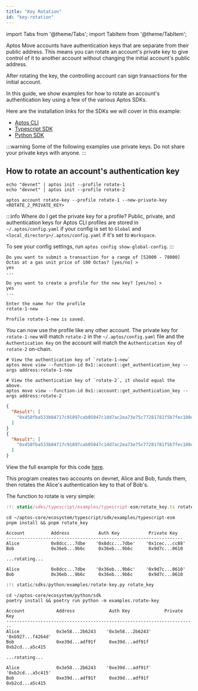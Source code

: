 ```yaml
---
title: "Key Rotation"
id: "key-rotation"
---
```


import Tabs from '@theme/Tabs';
import TabItem from '@theme/TabItem';

Aptos Move accounts have authentication keys that are separate from their public address. This means you can rotate an account's private key to give control of it to another account without changing the initial account's public address.

After rotating the key, the controlling account can sign transactions for the initial account.

In this guide, we show examples for how to rotate an account's authentication key using a few of the various Aptos SDKs.

Here are the installation links for the SDKs we will cover in this example:

* [Aptos CLI](../../tools/install-cli/)
* [Typescript SDK](../../sdks/ts-sdk/index)
* [Python SDK](../../sdks/python-sdk/index)

:::warning
Some of the following examples use private keys. Do not share your private keys with anyone.
:::

## How to rotate an account's authentication key
<Tabs groupId="examples">
  <TabItem value="CLI" label="CLI">

```shell title="Initialize two test profiles on devnet"
echo "devnet" | aptos init --profile rotate-1
echo "devnet" | aptos init --profile rotate-2
```
```shell title="Rotate the authentication key for rotate-1 to rotate-2's authentication key"
aptos account rotate-key --profile rotate-1 --new-private-key <ROTATE_2_PRIVATE_KEY>
```
:::info Where do I get the private key for a profile?
Public, private, and authentication keys for Aptos CLI profiles are stored in `~/.aptos/config.yaml` if your config is set to `Global` and `<local_directory>/.aptos/config.yaml` if it's set to `Workspace`.

To see your config settings, run `aptos config show-global-config`.
:::

```shell title="Confirm yes and create a new profile so that you can continue to sign for the resource account"
Do you want to submit a transaction for a range of [52000 - 78000] Octas at a gas unit price of 100 Octas? [yes/no] >
yes
...

Do you want to create a profile for the new key? [yes/no] >
yes
...

Enter the name for the profile
rotate-1-new

Profile rotate-1-new is saved.
```
You can now use the profile like any other account. The private key for `rotate-1-new` will match `rotate-2` in the `~/.aptos/config.yaml` file and the `Authentication Key` on the account will match the `Authentication Key` of `rotate-2` on-chain.

```shell title="Verify the authentication keys are now equal with view functions"
# View the authentication key of `rotate-1-new`
aptos move view --function-id 0x1::account::get_authentication_key --args address:rotate-1-new

# View the authentication key of `rotate-2`, it should equal the above.
aptos move view --function-id 0x1::account::get_authentication_key --args address:rotate-2
```

```json title="Example output from the previous two commands"
{
  "Result": [
    "0x458fba533b84717c91897cab05047c1dd7ac2ea73e75c77281781f5b7fec180c"
  ]
}
{
  "Result": [
    "0x458fba533b84717c91897cab05047c1dd7ac2ea73e75c77281781f5b7fec180c"
  ]
}
```
  </TabItem>

  <TabItem value="typescript" label="Typescript">

View the full example for this code [here](https://github.com/aptos-labs/aptos-core/ecosystem/typescript/sdk/examples/typescript/rotate_key.ts).

This program creates two accounts on devnet, Alice and Bob, funds them, then rotates the Alice's authentication key to that of Bob's.

The function to rotate is very simple:
```typescript title="Typescript SDK rotate authentication key function"
:!: static/sdks/typescript/examples/typescript-esm/rotate_key.ts rotate_key
```
```shell title="Navigate to the typescript SDK directory, install dependencies and run rotate_key.ts"
cd ~/aptos-core/ecosystem/typescript/sdk/examples/typescript-esm
pnpm install && pnpm rotate_key
```
```shell title="rotate_key.ts output"
Account          Address           Auth Key           Private Key     
-------------------------------------------------------------------
Alice            0x8dcc...7dbe    '0x8dcc...7dbe'    '0x1cec...cc88'
Bob              0x36eb...9b6c     0x36eb...9b6c      0x9d7c...0610   
 
...rotating...

Alice            0x8dcc...7dbe    '0x36eb...9b6c'    '0x9d7c...0610'
Bob              0x36eb...9b6c     0x36eb...9b6c      0x9d7c...0610   
```
  </TabItem>
  <TabItem value="python" label="Python">

```python title="Python SDK rotate authentication key function"
:!: static/sdks/python/examples/rotate-key.py rotate_key
```
```shell title="Navigate to the python SDK directory, install dependencies and run rotate_key.ts"
cd ~/aptos-core/ecosystem/python/sdk
poetry install && poetry run python -m examples.rotate-key
```
```shell title="rotate_key.ts output"
Account            Address             Auth Key             Private Key        
------------------------------------------------------------------------
Alice              0x3e58...2b6243    '0x3e58...2b6243'    '0xb927...f4264d'    
Bob                0xe39d...adf91f     0xe39d...adf91f      0xb2cd...a5c415    

...rotating...

Alice              0x3e58...2b6243    '0xe39d...adf91f'    '0xb2cd...a5c415'    
Bob                0xe39d...adf91f     0xe39d...adf91f      0xb2cd...a5c415  
```

  </TabItem>
</Tabs>